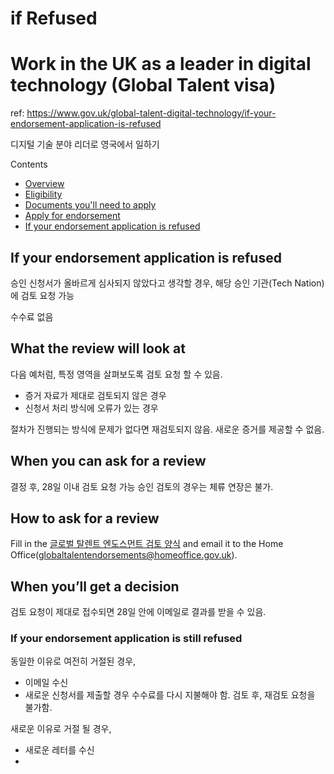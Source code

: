 # if Refused
# Work in the UK as a leader in digital technology (Global Talent visa)
ref: https://www.gov.uk/global-talent-digital-technology/if-your-endorsement-application-is-refused

디지털 기술 분야 리더로 영국에서 일하기

Contents
- [Overview](./overview)
- [Eligibility](./eligibility)
- [Documents you'll need to apply](./documents)
- [Apply for endorsement](./apply)
- [If your endorsement application is refused](./if_refused)

## If your endorsement application is refused
승인 신청서가 올바르게 심사되지 않았다고 생각할 경우, 
해당 승인 기관(Tech Nation)에 검토 요청 가능

수수료 없음

## What the review will look at
다음 예처럼, 특정 영역을 살펴보도록 검토 요청 할 수 있음.
- 증거 자료가 제대로 검토되지 않은 경우
- 신청서 처리 방식에 오류가 있는 경우

절차가 진행되는 방식에 문제가 없다면 재검토되지 않음.
새로운 증거를 제공할 수 없음.


## When you can ask for a review
결정 후, 28일 이내 검토 요청 가능
승인 검토의 경우는 체류 연장은 불가.


## How to ask for a review
Fill in the [글로벌 탈렌트 엔도스먼트 검토 양식](https://www.gov.uk/government/publications/global-talent-and-tier-1-exceptional-talent-endorsement-review-form) and email it to the Home Office(globaltalentendorsements@homeoffice.gov.uk).


## When you’ll get a decision
검토 요청이 제대로 접수되면 28일 안에 이메일로 결과를 받을 수 있음.

### If your endorsement application is still refused
동일한 이유로 여전히 거절된 경우, 
- 이메일 수신 
- 새로운 신청서를 제출할 경우 수수료를 다시 지불해야 함.
검토 후, 재검토 요청을 불가함.

새로운 이유로 거절 될 경우,
- 새로운 레터를 수신
- 

